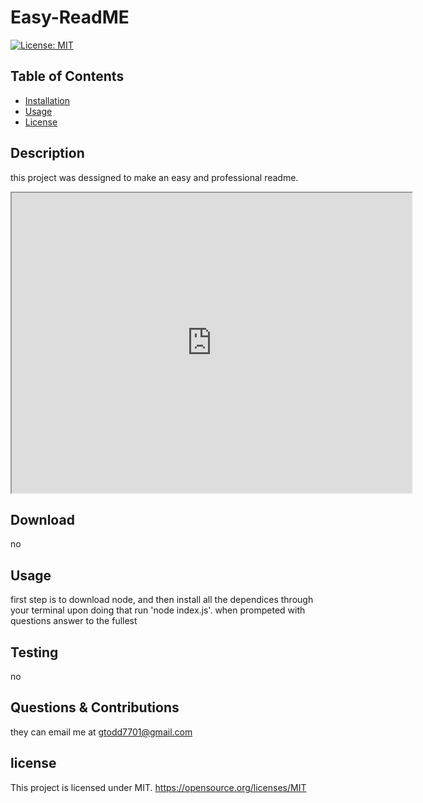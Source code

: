 # Easy-ReadME
[![License: MIT](https://img.shields.io/badge/License-MIT-yellow.svg)](https://opensource.org/licenses/MIT)

## Table of Contents
- [Installation](#installation)
- [Usage](#usage)
- [License](#license)

## Description
this project was dessigned to make an easy and professional readme.
<iframe src="https://drive.google.com/file/d/1d4suXNU4EOo1Ozd9DqAe2lc8KV9WWJOU/preview" width="640" height="480"></iframe>

## Download
no

## Usage
first step is to download node, and then install all the dependices through your terminal upon doing that run 'node index.js'. when prompeted with questions answer to the fullest 

## Testing
no

## Questions & Contributions
they can email me at gtodd7701@gmail.com

## license
This project is licensed under MIT.
https://opensource.org/licenses/MIT